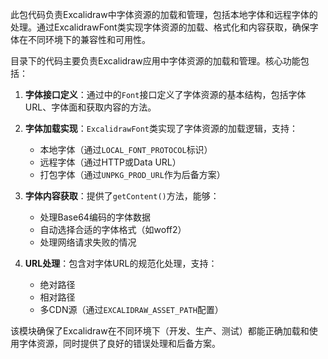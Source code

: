 
此包代码负责Excalidraw中字体资源的加载和管理，包括本地字体和远程字体的处理。通过ExcalidrawFont类实现字体资源的加载、格式化和内容获取，确保字体在不同环境下的兼容性和可用性。

目录下的代码主要负责Excalidraw应用中字体资源的加载和管理。核心功能包括：

1. **字体接口定义**：通过<mcfile name="ExcalidrawFont.ts" path="/Users/xumingming/Documents/code/github/excalidraw/packages/excalidraw/fonts/ExcalidrawFont.ts"></mcfile>中的`Font`接口定义了字体资源的基本结构，包括字体URL、字体面和获取内容的方法。

2. **字体加载实现**：`ExcalidrawFont`类实现了字体资源的加载逻辑，支持：
   - 本地字体（通过`LOCAL_FONT_PROTOCOL`标识）
   - 远程字体（通过HTTP或Data URL）
   - 打包字体（通过`UNPKG_PROD_URL`作为后备方案）

3. **字体内容获取**：提供了`getContent()`方法，能够：
   - 处理Base64编码的字体数据
   - 自动选择合适的字体格式（如woff2）
   - 处理网络请求失败的情况

4. **URL处理**：包含对字体URL的规范化处理，支持：
   - 绝对路径
   - 相对路径
   - 多CDN源（通过`EXCALIDRAW_ASSET_PATH`配置）

该模块确保了Excalidraw在不同环境下（开发、生产、测试）都能正确加载和使用字体资源，同时提供了良好的错误处理和后备方案。

        